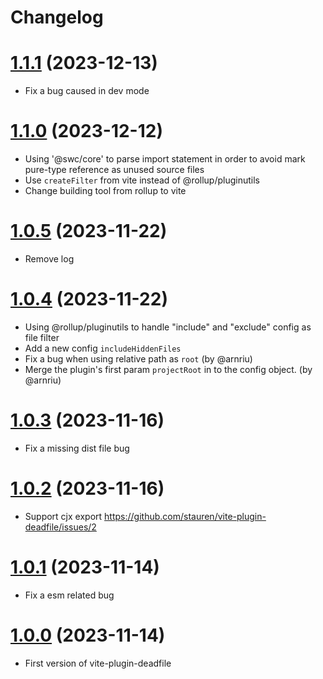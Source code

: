 # Changelog
# [1.1.1](https://github.com/stauren/vite-plugin-deadfile/tree/v1.1.1) (2023-12-13)
- Fix a bug caused in dev mode

# [1.1.0](https://github.com/stauren/vite-plugin-deadfile/tree/v1.1.0) (2023-12-12)
- Using '@swc/core' to parse import statement in order to avoid mark pure-type reference as unused source files
- Use `createFilter` from vite instead of @rollup/pluginutils
- Change building tool from rollup to vite

# [1.0.5](https://github.com/stauren/vite-plugin-deadfile/tree/v1.0.5) (2023-11-22)
- Remove log

# [1.0.4](https://github.com/stauren/vite-plugin-deadfile/tree/v1.0.4) (2023-11-22)
- Using @rollup/pluginutils to handle "include" and "exclude" config as file filter
- Add a new config `includeHiddenFiles`
- Fix a bug when using relative path as `root` (by @arnriu)
- Merge the plugin's first param `projectRoot` in to the config object. (by @arnriu)

# [1.0.3](https://github.com/stauren/vite-plugin-deadfile/tree/v1.0.3) (2023-11-16)
- Fix a missing dist file bug

# [1.0.2](https://github.com/stauren/vite-plugin-deadfile/tree/v1.0.2) (2023-11-16)
- Support cjx export https://github.com/stauren/vite-plugin-deadfile/issues/2

# [1.0.1](https://github.com/stauren/vite-plugin-deadfile/tree/v1.0.1) (2023-11-14)
- Fix a esm related bug

# [1.0.0](https://github.com/stauren/vite-plugin-deadfile/tree/v1.0.0) (2023-11-14)
- First version of vite-plugin-deadfile
